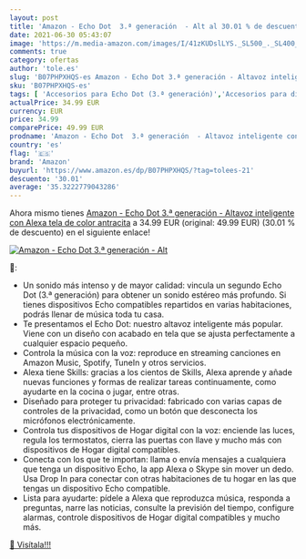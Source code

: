 ```yaml
---
layout: post
title: 'Amazon - Echo Dot  3.ª generación  - Alt al 30.01 % de descuento'
date: 2021-06-30 05:43:07
image: 'https://m.media-amazon.com/images/I/41zKUDslLYS._SL500_._SL400_.jpg'
comments: true
category: ofertas
author: 'tole.es'
slug: 'B07PHPXHQS-es Amazon - Echo Dot 3.ª generación - Altavoz inteligente con...'
sku: 'B07PHPXHQS-es'
tags: [ 'Accesorios para Echo Dot (3.ª generación)','Accesorios para dispositivos Amazon','Altavoces','Altavoces inteligentes','Altavoces y pantallas inteligentes Echo','Custom Stores','Dispositivos Amazon','Dispositivos Amazon y Accesorios','Electrónica','Equipos de audio y Hi-Fi','Specialty Stores','alexa','amazon', ]
actualPrice: 34.99 EUR
currency: EUR
price: 34.99
comparePrice: 49.99 EUR
prodname: 'Amazon - Echo Dot  3.ª generación  - Altavoz inteligente con Alexa  tela de color antracita'
country: 'es'
flag: '🇪🇸'
brand: 'Amazon'
buyurl: 'https://www.amazon.es/dp/B07PHPXHQS/?tag=tolees-21'
descuento: '30.01'
average: '35.3222779043286'
---
```


Ahora mismo tienes [Amazon - Echo Dot  3.ª generación  - Altavoz inteligente con Alexa  tela de color antracita](https://www.amazon.es/dp/B07PHPXHQS/?tag=tolees-21) a 34.99 EUR (original: 49.99 EUR) (30.01 %  de descuento) en el siguiente enlace!

[![Amazon - Echo Dot  3.ª generación  - Alt](https://m.media-amazon.com/images/I/41zKUDslLYS._SL500_._SL400_.jpg)](https://www.amazon.es/dp/B07PHPXHQS/?tag=tolees-21)

🔎:

- Un sonido más intenso y de mayor calidad: vincula un segundo Echo Dot (3.ª generación) para obtener un sonido estéreo más profundo. Si tienes dispositivos Echo compatibles repartidos en varias habitaciones, podrás llenar de música toda tu casa.
- Te presentamos el Echo Dot: nuestro altavoz inteligente más popular. Viene con un diseño con acabado en tela que se ajusta perfectamente a cualquier espacio pequeño.
- Controla la música con la voz: reproduce en streaming canciones en Amazon Music, Spotify, TuneIn y otros servicios.
- Alexa tiene Skills: gracias a los cientos de Skills, Alexa aprende y añade nuevas funciones y formas de realizar tareas continuamente, como ayudarte en la cocina o jugar, entre otras.
- Diseñado para proteger tu privacidad: fabricado con varias capas de controles de la privacidad, como un botón que desconecta los micrófonos electrónicamente.
- Controla tus dispositivos de Hogar digital con la voz: enciende las luces, regula los termostatos, cierra las puertas con llave y mucho más con dispositivos de Hogar digital compatibles.
- Conecta con los que te importan: llama o envía mensajes a cualquiera que tenga un dispositivo Echo, la app Alexa o Skype sin mover un dedo. Usa Drop In para conectar con otras habitaciones de tu hogar en las que tengas un dispositivo Echo compatible.
- Lista para ayudarte: pídele a Alexa que reproduzca música, responda a preguntas, narre las noticias, consulte la previsión del tiempo, configure alarmas, controle dispositivos de Hogar digital compatibles y mucho más.

[🛒 Visítala!!!](https://www.amazon.es/dp/B07PHPXHQS/?tag=tolees-21)
